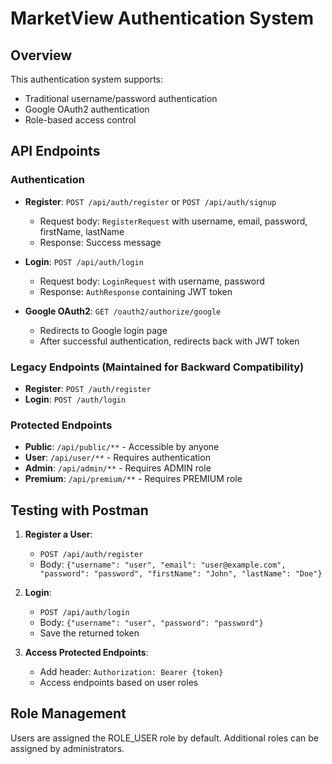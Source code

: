 # MarketView Authentication System

## Overview

This authentication system supports:

- Traditional username/password authentication
- Google OAuth2 authentication
- Role-based access control

## API Endpoints

### Authentication

- **Register**: `POST /api/auth/register` or `POST /api/auth/signup`
  - Request body: `RegisterRequest` with username, email, password, firstName, lastName
  - Response: Success message

- **Login**: `POST /api/auth/login`
  - Request body: `LoginRequest` with username, password
  - Response: `AuthResponse` containing JWT token

- **Google OAuth2**: `GET /oauth2/authorize/google`
  - Redirects to Google login page
  - After successful authentication, redirects back with JWT token

### Legacy Endpoints (Maintained for Backward Compatibility)

- **Register**: `POST /auth/register`
- **Login**: `POST /auth/login`

### Protected Endpoints

- **Public**: `/api/public/**` - Accessible by anyone
- **User**: `/api/user/**` - Requires authentication
- **Admin**: `/api/admin/**` - Requires ADMIN role
- **Premium**: `/api/premium/**` - Requires PREMIUM role

## Testing with Postman

1. **Register a User**:
   - `POST /api/auth/register`
   - Body: `{"username": "user", "email": "user@example.com", "password": "password", "firstName": "John", "lastName": "Doe"}`

2. **Login**:
   - `POST /api/auth/login`
   - Body: `{"username": "user", "password": "password"}`
   - Save the returned token

3. **Access Protected Endpoints**:
   - Add header: `Authorization: Bearer {token}`
   - Access endpoints based on user roles

## Role Management

Users are assigned the ROLE_USER role by default. Additional roles can be assigned by administrators.
